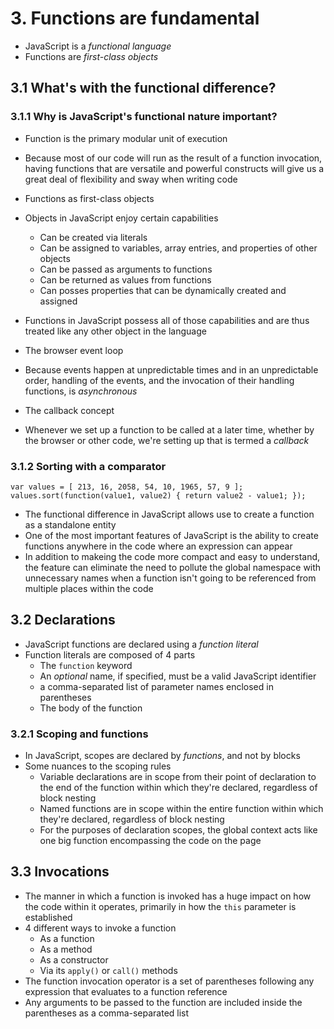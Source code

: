 # 3. Functions are fundamental
* JavaScript is a *functional language*
* Functions are *first-class objects*

## 3.1 What's with the functional difference?

### 3.1.1 Why is JavaScript's functional nature important?
* Function is the primary modular unit of execution
* Because most of our code will run as the result of a function invocation, having functions that are versatile and powerful constructs will give us a great deal of flexibility and sway when writing code

* Functions as first-class objects
* Objects in JavaScript enjoy certain capabilities
    * Can be created via literals
    * Can be assigned to variables, array entries, and properties of other objects
    * Can be passed as arguments to functions
    * Can be returned as values from functions
    * Can posses properties that can be dynamically created and assigned
* Functions in JavaScript possess all of those capabilities and are thus treated like any other object in the language    

* The browser event loop
* Because events happen at unpredictable times and in an unpredictable order, handling of the events, and the invocation of their handling functions, is *asynchronous*

* The callback concept
* Whenever we set up a function to be called at a later time, whether by the browser or other code, we're setting up that is termed a *callback*

### 3.1.2 Sorting with a comparator
```
var values = [ 213, 16, 2058, 54, 10, 1965, 57, 9 ];
values.sort(function(value1, value2) { return value2 - value1; });
```
* The functional difference in JavaScript allows use to create a function as a standalone entity
* One of the most important features of JavaScript is the ability to create functions anywhere in the code where an expression can appear
* In addition to makeing the code more compact and easy to understand, the feature can eliminate the need to pollute the global namespace with unnecessary names when a function isn't going to be referenced from multiple places within the code

## 3.2 Declarations
* JavaScript functions are declared using a *function literal*
* Function literals are composed of 4 parts
    * The `function` keyword
    * An *optional* name, if specified, must be a valid JavaScript identifier
    * a comma-separated list of parameter names enclosed in parentheses
    * The body of the function    
    
### 3.2.1 Scoping and functions
* In JavaScript, scopes are declared by *functions*, and not by blocks
* Some nuances to the scoping rules
    * Variable declarations are in scope from their point of declaration to the end of the function within which they're declared, regardless of block nesting
    * Named functions are in scope within the entire function within which they're declared, regardless of block nesting
    * For the purposes of declaration scopes, the global context acts like one big function encompassing the code on the page

## 3.3 Invocations
* The manner in which a function is invoked has a huge impact on how the code within it operates, primarily in how the `this` parameter is established
* 4 different ways to invoke a function
    * As a function
    * As a method
    * As a constructor
    * Via its `apply()` or `call()` methods
* The function invocation operator is a set of parentheses following any expression that evaluates to a function reference
* Any arguments to be passed to the function are included inside the parentheses as a comma-separated list
